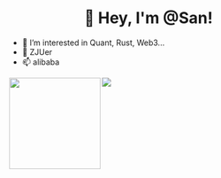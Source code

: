 <h1 align="center">
  👋 Hey, I'm @San!
</h1>

- 👀 I’m interested in Quant, Rust, Web3...
- 🌱 ZJUer
- 📫 alibaba

<div>
    <img height="165" align="left" src="https://github-readme-stats.vercel.app/api?username=annanShao&theme=tokyonight&show_icons=true" />
    <img src="https://github-readme-stats.vercel.app/api/top-langs/?username=annanShao&theme=tokyonight&langs_count=6&layout=compact" />
</div>

<!---
annanShao/annanShao is a ✨ special ✨ repository because its `README.md` (this file) appears on your GitHub profile.
You can click the Preview link to take a look at your changes.
--->
